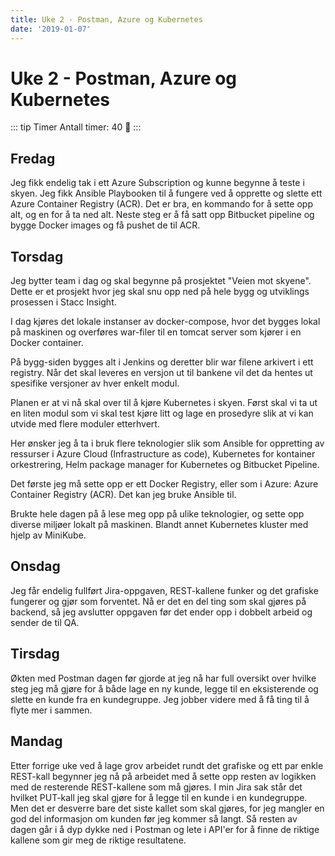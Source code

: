 ```yaml
---
title: Uke 2 - Postman, Azure og Kubernetes
date: '2019-01-07'
---
```


# Uke 2 - Postman, Azure og Kubernetes

::: tip Timer
Antall timer: 40 :tada:
:::

## Fredag

Jeg fikk endelig tak i ett Azure Subscription og kunne begynne å teste i skyen. Jeg fikk Ansible Playbooken til å fungere ved å opprette og slette ett Azure Container Registry (ACR). Det er bra, en kommando for å sette opp alt, og en for å ta ned alt.
Neste steg er å få satt opp Bitbucket pipeline og bygge Docker images og få pushet de til ACR.

## Torsdag

Jeg bytter team i dag og skal begynne på prosjektet "Veien mot skyene". Dette er et prosjekt hvor jeg skal snu opp ned på hele bygg og utviklings prosessen i Stacc Insight.

I dag kjøres det lokale instanser av docker-compose, hvor det bygges lokal på maskinen og overføres war-filer til en tomcat server som kjører i en Docker container.

På bygg-siden bygges alt i Jenkins og deretter blir war filene arkivert i ett registry. Når det skal leveres en versjon ut til bankene vil det da hentes ut spesifike versjoner av hver enkelt modul.

Planen er at vi nå skal over til å kjøre Kubernetes i skyen. Først skal vi ta ut en liten modul som vi skal test kjøre litt og lage en prosedyre slik at vi kan utvide med flere moduler etterhvert.

Her ønsker jeg å ta i bruk flere teknologier slik som Ansible for oppretting av ressurser i Azure Cloud (Infrastructure as code), Kubernetes for kontainer orkestrering, Helm package manager for Kubernetes og Bitbucket Pipeline.

Det første jeg må sette opp er ett Docker Registry, eller som i Azure: Azure Container Registry (ACR). Det kan jeg bruke Ansible til.

Brukte hele dagen på å lese meg opp på ulike teknologier, og sette opp diverse miljøer lokalt på maskinen. Blandt annet Kubernetes kluster med hjelp av MiniKube.

## Onsdag

Jeg får endelig fullført Jira-oppgaven, REST-kallene funker og det grafiske fungerer og gjør som forventet. Nå er det en del ting som skal gjøres på backend, så jeg avslutter oppgaven før det ender opp i dobbelt arbeid og sender de til QA.

## Tirsdag

Økten med Postman dagen før gjorde at jeg nå har full oversikt over hvilke steg jeg må gjøre for å både lage en ny kunde, legge til en eksisterende og slette en kunde fra en kundegruppe. Jeg jobber videre med å få ting til å flyte mer i sammen.

## Mandag

Etter forrige uke ved å lage grov arbeidet rundt det grafiske og ett par enkle REST-kall begynner jeg nå på arbeidet med å sette opp resten av logikken med de resterende REST-kallene som må gjøres.
I min Jira sak står det hvilket PUT-kall jeg skal gjøre for å legge til en kunde i en kundegruppe. Men det er desverre bare det siste kallet som skal gjøres, for jeg mangler en god del informasjon om kunden før jeg kommer så langt. Så resten av dagen går i å dyp dykke ned i Postman og lete i API'er for å finne de riktige kallene som gir meg de riktige resultatene.

